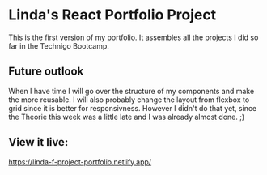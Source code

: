 # Linda's React Portfolio Project

This is the first version of my portfolio.
It assembles all the projects I did so far in the Technigo Bootcamp.

## Future outlook

When I have time I will go over the structure of my components and make the more reusable. I will also probably change the layout from flexbox to grid since it is better for responsivness. However I didn't do that yet, since the Theorie this week was a little late and I was already almost done. ;)

## View it live:

https://linda-f-project-portfolio.netlify.app/
